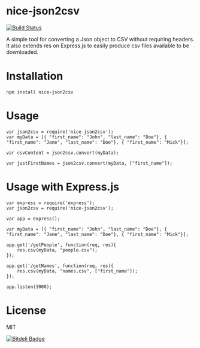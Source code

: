 nice-json2csv
=============
[![Build Status](https://secure.travis-ci.org/matteofigus/nice-json2csv.png?branch=master)](http://travis-ci.org/matteofigus/nice-json2csv)

A simple tool for converting a Json object to CSV without requiring headers.
It also extends res on Express.js to easily produce csv files available to be downloaded.

# Installation

	npm install nice-json2csv

# Usage

	var json2csv = require('nice-json2csv');
	var myData = [{ "first_name": "John", "last_name": "Doe"}, { "first_name": "Jane", "last_name": "Doe"}, { "first_name": "Mick"}];

	var csvContent = json2csv.convert(myData);

	var justFirstNames = json2csv.convert(myData, ["first_name"]);

# Usage with Express.js
	
	var express = require('express');
	var json2csv = require('nice-json2csv');

	var app = express();

	var myData = [{ "first_name": "John", "last_name": "Doe"}, { "first_name": "Jane", "last_name": "Doe"}, { "first_name": "Mick"}];

	app.get('/getPeople', function(req, res){
		res.csv(myData, "people.csv");
	});

	app.get('/getNames', function(req, res){
		res.csv(myData, "names.csv", ["first_name"]);
	});

	app.listen(3000);

# License

MIT

[![Bitdeli Badge](https://d2weczhvl823v0.cloudfront.net/matteofigus/nice-json2csv/trend.png)](https://bitdeli.com/free "Bitdeli Badge")

